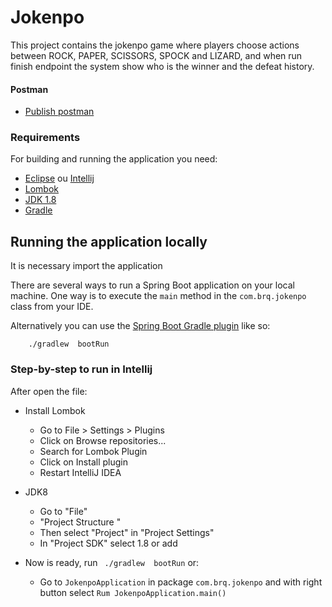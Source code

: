 



# Jokenpo


This project contains the jokenpo game where players choose actions between ROCK,  PAPER,  SCISSORS, SPOCK and LIZARD, and when run finish endpoint the system show who is the winner and the defeat history.
 
#### Postman
- [Publish postman]([https://documenter.getpostman.com/view/1662721/SzmiWw6f?version=latest](https://documenter.getpostman.com/view/1662721/SzmiWw6f?version=latest))

### Requirements

For building and running the application you need:

- [Eclipse](https://www.eclipse.org/) ou [Intellij](https://www.jetbrains.com/idea/)
- [Lombok](https://www.baeldung.com/lombok-ide)
- [JDK 1.8](http://www.oracle.com/technetwork/java/javase/downloads/jdk8-downloads-2133151.html)
- [Gradle]([https://gradle.org/](https://gradle.org/))

## Running the application locally

It is necessary import the application 

There are several ways to run a Spring Boot application on your local machine. One way is to execute the `main` method in the `com.brq.jokenpo` class from your IDE.

Alternatively you can use the [Spring Boot Gradle plugin](https://docs.spring.io/spring-boot/docs/current/gradle-plugin/reference/html/) like so:

 ```
     ./gradlew  bootRun
  ```

### Step-by-step to run in Intellij

After open the file:
- Install Lombok
   - Go to File > Settings > Plugins
   - Click on Browse repositories...
   - Search for Lombok Plugin
   - Click on Install plugin
   - Restart IntelliJ IDEA

- JDK8
    - Go to "File"
    - "Project Structure "
    - Then select "Project" in "Project Settings"
    - In "Project SDK" select 1.8 or add

- Now is ready, run ` ./gradlew  bootRun` or:
    - Go to `JokenpoApplication` in package  `com.brq.jokenpo` and with right button select `Rum JokenpoApplication.main()`